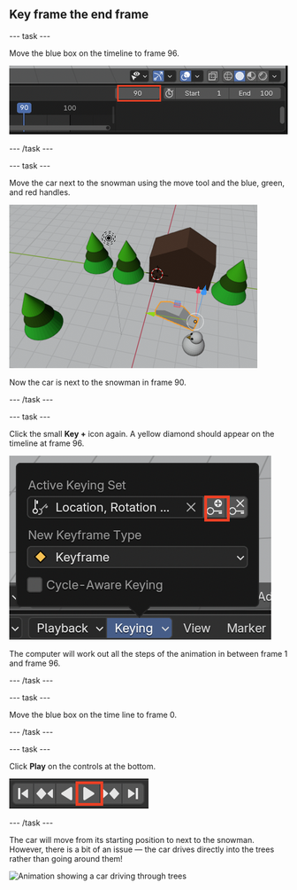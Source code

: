 ## Key frame the end frame

--- task ---

Move the blue box on the timeline to frame 96.

![Frame 90 set on timeline within Marker settings](images/blender-frame-90.png)

--- /task --- 

--- task ---

Move the car next to the snowman using the move tool and the blue, green, and red handles.

![Objects within an animation inckuding, trees, a house,and a car next to a snowman](images/blender-car-nexto-snowman.png)

Now the car is next to the snowman in frame 90.

--- /task ---

--- task ---

Click the small **Key +** icon again. A yellow diamond should appear on the timeline at frame 96.

![Small key icon on LocRotScale menu option](images/blender-key-plus.png)

The computer will work out all the steps of the animation in between frame 1 and frame 96.

--- /task ---

--- task ---

Move the blue box on the time line to frame 0.

--- /task ---

--- task ---

Click **Play** on the controls at the bottom.

![Press play button highlighted in a row of button controls](images/blender-play.png)

--- /task ---

The car will move from its starting position to next to the snowman. However, there is a bit of an issue — the car drives directly into the trees rather than going around them!

![Animation showing a car driving through trees](images/drive-through-trees.gif)
